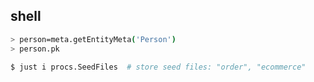 ## shell
```bash
> person=meta.getEntityMeta('Person')
> person.pk
```
```bash
$ just i procs.SeedFiles  # store seed files: "order", "ecommerce"
```

